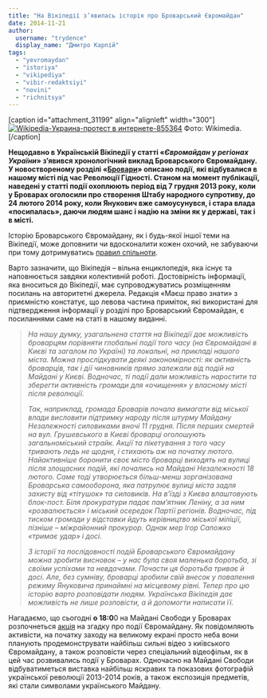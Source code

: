 ```yaml
---
title: "На Вікіпедії з’явилась історія про Броварський Євромайдан"
date: 2014-11-21
author: 
  username: "trydence"
  display_name: "Дмитро Карпій"
tags: 
  - "yevromaydan"
  - "istoriya"
  - "vikipediya"
  - "vibir-redaktsiyi"
  - "novini"
  - "richnitsya"
---
```


\[caption id="attachment\_31199" align="alignleft" width="300"\][![Wikipedia-Украина-протест в интернете-855364](https://mpz.brovary.org/wp-content/uploads/2014/11/Wikipedia-Ukraina-protest-v-internete-855364.jpg)](https://mpz.brovary.org/wp-content/uploads/2014/11/Wikipedia-Ukraina-protest-v-internete-855364.jpg) Фото: Wikimedia.\[/caption\]

**Нещодавно в Українській Вікіпедії у статті «_Євромайдан у регіонах України_» з’явився хронологічний виклад Броварського Євромайдану. У новоствореному розділі «[Бровари](https://uk.wikipedia.org/wiki/%D0%84%D0%B2%D1%80%D0%BE%D0%BC%D0%B0%D0%B9%D0%B4%D0%B0%D0%BD_%D1%83_%D1%80%D0%B5%D0%B3%D1%96%D0%BE%D0%BD%D0%B0%D1%85_%D0%A3%D0%BA%D1%80%D0%B0%D1%97%D0%BD%D0%B8#.D0.91.D1.80.D0.BE.D0.B2.D0.B0.D1.80.D0.B8)» описано події, які відбувалися в нашому місті під час Революції Гідності. Станом на момент публікації, наведені у статті події охоплюють період від 7 грудня 2013 року, коли у Броварах оголосили про створення Штабу народного супротиву, до 24 лютого 2014 року, коли Янукович вже самоусунувся, і стара влада «посипалась», даючи людям шанс і надію на зміни як у державі, так і в місті.**

Історію Броварського Євромайдану, як і будь-якої іншої теми на Вікіпедії, може доповнити чи вдосконалити кожен охочий, не забуваючи при тому дотримуватись [правил спільноти](https://uk.wikipedia.org/wiki/%D0%92%D1%96%D0%BA%D1%96%D0%BF%D0%B5%D0%B4%D1%96%D1%8F:%D0%9F%D1%80%D0%B0%D0%B2%D0%B8%D0%BB%D0%B0_%D1%96_%D0%BD%D0%B0%D1%81%D1%82%D0%B0%D0%BD%D0%BE%D0%B2%D0%B8).

Варто зазначити, що Вікіпедія – вільна енциклопедія, яка існує та наповнюється завдяки колективній роботі. Достовірність інформації, яка вноситься до Вікіпедії, має супроводжуватись розміщенням посилань на авторитетні джерела. Редакція «Маєш право знати» з приємністю констатує, що левова частина приміток, які використані для підтвердження інформації у розділі про Броварський Євромайдан, є посиланнями саме на статі в нашому виданні.

> _На нашу думку, узагальнена стаття на Вікіпедії дає можливість броварцям порівняти глобальні події того часу (на Євромайдані в Києві та загалом по Україні) та локальні, на прикладі нашого міста. Можна прослідкувати деякі закономірності: як активність броварців, так і дії чиновників прямо залежали від подій на Майдані у Києві. Водночас, ті події дали можливість наростити та зберегти активність громади для «очищення» у власному місті після революції._
> 
> _Так, наприклад, громада Броварів почала вимагати від міської влади висловити підтримку народу після штурму Майдану Незалежності силовиками вночі 11 грудня. Після перших смертей на вул. Грушевського в Києві броварці оголошують загальноміський страйк. Акції та пікетування з того часу тривають ледь не щодня, і стихають аж на початку лютого. Найактивніше боронити своє місто броварці виходять на вулиці після злощасних подій, які почались на Майдані Незалежності 18 лютого. Саме тоді утворюється більш-менш зорганізована Броварська самооборона, яка патрулює вулиці міста задля захисту від «тітушок» та силовиків. На в’їзді з Києва влаштовують блок-пост. Біля прокуратури падає пам’ятник Леніну, а за ним «розвалюється» і міський осередок Партії регіонів. Водночас, під тиском громади у відставки йдуть керівництво міської міліції, пізніше – міжрайонний прокурор. Однак мер Ігор Сапожко «тримає удар» і досі._
> 
> _З історії та послідовності подій Броварського Євромайдану можна зробити висновок – у нас була своя маленька боротьба, зі своїми успіхами та невдачами. Почасти ця боротьба триває й досі. Але, без сумніву, броварці зробили свій внесок у повалення режиму Януковича принаймні на місцевому рівні. Тепер про цю історію варто розповідати людям. Українська Вікіпедія дає можливість не лише розповісти, а й допомогти написати її._

Нагадаємо, що сьогодні **о 18:0**0 на Майдані Свободи у Броварах розпочнеться [акція](https://mpz.brovary.org/do-richnitsi-pochatku-revolyutsiyi-u-brovarah-vidtvoryat-anturazh-maydanu-ta-pokazhut-kino/) на згадку про події Євромайдану. Як повідомляють активісти, на початку заходу на великому екрані просто неба вони планують продемонструвати найбільш сильні відео з київського Євромайдану, а також розповісти через спеціальний відеофільм, як в цей час розвивались події у Броварах. Одночасно на Майдані Свободи відбуватиметься виставка найбільш яскравих та показових фотографій української революції 2013-2014 років, а також експозиція предметів, які стали символами українського Майдану.
